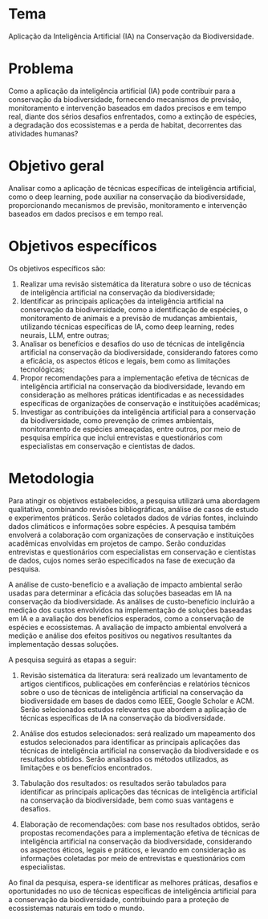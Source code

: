 # Tema
Aplicação da Inteligência Artificial (IA) na Conservação da Biodiversidade.

# Problema
Como a aplicação da inteligência artificial (IA) pode contribuir para a conservação da biodiversidade, fornecendo mecanismos de previsão, monitoramento e intervenção baseados em dados precisos e em tempo real, diante dos sérios desafios enfrentados, como a extinção de espécies, a degradação dos ecossistemas e a perda de habitat, decorrentes das atividades humanas?

# Objetivo geral
Analisar como a aplicação de técnicas específicas de inteligência artificial, como o deep learning, pode auxiliar na conservação da biodiversidade, proporcionando mecanismos de previsão, monitoramento e intervenção baseados em dados precisos e em tempo real.

# Objetivos específicos
Os objetivos específicos são:

1. Realizar uma revisão sistemática da literatura sobre o uso de técnicas de inteligência artificial na conservação da biodiversidade;
2. Identificar as principais aplicações da inteligência artificial na conservação da biodiversidade, como a identificação de espécies, o monitoramento de animais e a previsão de mudanças ambientais, utilizando técnicas específicas de IA, como deep learning, redes neurais, LLM, entre outras;
3. Analisar os benefícios e desafios do uso de técnicas de inteligência artificial na conservação da biodiversidade, considerando fatores como a eficácia, os aspectos éticos e legais, bem como as limitações tecnológicas;
4. Propor recomendações para a implementação efetiva de técnicas de inteligência artificial na conservação da biodiversidade, levando em consideração as melhores práticas identificadas e as necessidades específicas de organizações de conservação e instituições acadêmicas;
5. Investigar as contribuições da inteligência artificial para a conservação da biodiversidade, como prevenção de crimes ambientais, monitoramento de espécies ameaçadas, entre outros, por meio de pesquisa empírica que inclui entrevistas e questionários com especialistas em conservação e cientistas de dados.
   
# Metodologia

Para atingir os objetivos estabelecidos, a pesquisa utilizará uma abordagem qualitativa, combinando revisões bibliográficas, análise de casos de estudo e experimentos práticos. Serão coletados dados de várias fontes, incluindo dados climáticos e informações sobre espécies. A pesquisa também envolverá a colaboração com organizações de conservação e instituições acadêmicas envolvidas em projetos de campo. Serão conduzidas entrevistas e questionários com especialistas em conservação e cientistas de dados, cujos nomes serão especificados na fase de execução da pesquisa.

A análise de custo-benefício e a avaliação de impacto ambiental serão usadas para determinar a eficácia das soluções baseadas em IA na conservação da biodiversidade. As análises de custo-benefício incluirão a medição dos custos envolvidos na implementação de soluções baseadas em IA e a avaliação dos benefícios esperados, como a conservação de espécies e ecossistemas. A avaliação de impacto ambiental envolverá a medição e análise dos efeitos positivos ou negativos resultantes da implementação dessas soluções.

A pesquisa seguirá as etapas a seguir:

1. Revisão sistemática da literatura: será realizado um levantamento de artigos científicos, publicações em conferências e relatórios técnicos sobre o uso de técnicas de inteligência artificial na conservação da biodiversidade em bases de dados como IEEE, Google Scholar e ACM. Serão selecionados estudos relevantes que abordem a aplicação de técnicas específicas de IA na conservação da biodiversidade.

2. Análise dos estudos selecionados: será realizado um mapeamento dos estudos selecionados para identificar as principais aplicações das técnicas de inteligência artificial na conservação da biodiversidade e os resultados obtidos. Serão analisados os métodos utilizados, as limitações e os benefícios encontrados.

3. Tabulação dos resultados: os resultados serão tabulados para identificar as principais aplicações das técnicas de inteligência artificial na conservação da biodiversidade, bem como suas vantagens e desafios.

4. Elaboração de recomendações: com base nos resultados obtidos, serão propostas recomendações para a implementação efetiva de técnicas de inteligência artificial na conservação da biodiversidade, considerando os aspectos éticos, legais e práticos, e levando em consideração as informações coletadas por meio de entrevistas e questionários com especialistas.

Ao final da pesquisa, espera-se identificar as melhores práticas, desafios e oportunidades no uso de técnicas específicas de inteligência artificial para a conservação da biodiversidade, contribuindo para a proteção de ecossistemas naturais em todo o mundo.

